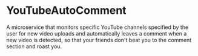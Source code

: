 # YouTubeAutoComment

A microservice that monitors specific YouTube channels specified by the user for new video uploads and automatically leaves a comment when a new video is detected, so that your friends don't beat you to the comment section and roast you.
